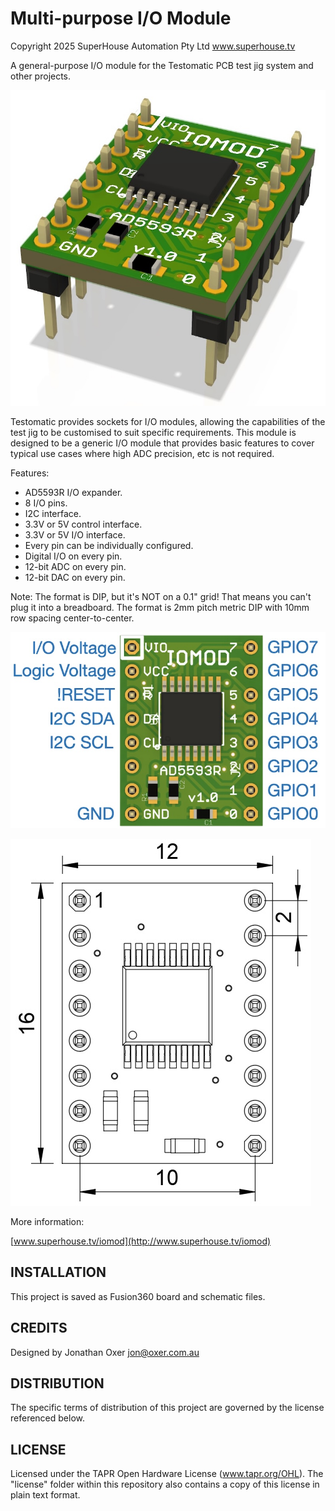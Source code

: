 Multi-purpose I/O Module
========================

Copyright 2025 SuperHouse Automation Pty Ltd  www.superhouse.tv

A general-purpose I/O module for the Testomatic PCB test jig system
and other projects.

![IO Mod](Images/IOMOD-v1_0-oblique.jpeg)

Testomatic provides sockets for I/O modules, allowing the capabilities
of the test jig to be customised to suit specific requirements. This
module is designed to be a generic I/O module that provides basic
features to cover typical use cases where high ADC precision, etc is
not required.

Features:

 * AD5593R I/O expander.
 * 8 I/O pins.
 * I2C interface.
 * 3.3V or 5V control interface.
 * 3.3V or 5V I/O interface.
 * Every pin can be individually configured.
 * Digital I/O on every pin.
 * 12-bit ADC on every pin.
 * 12-bit DAC on every pin.

Note: The format is DIP, but it's NOT on a 0.1" grid! That means you
can't plug it into a breadboard. The format is 2mm pitch metric DIP with
10mm row spacing center-to-center.

![IO Mod Pinout](Images/IOMOD-v1_0-pinout.jpeg)

![IO Mod Dimensions](Images/IOMOD-v1_0-dimensions.jpeg)

More information:

  [www.superhouse.tv/iomod](http://www.superhouse.tv/iomod)

INSTALLATION
------------
This project is saved as Fusion360 board and schematic files.

CREDITS
-------
Designed by Jonathan Oxer jon@oxer.com.au


DISTRIBUTION
------------
The specific terms of distribution of this project are governed by the
license referenced below.


LICENSE
-------
Licensed under the TAPR Open Hardware License (www.tapr.org/OHL).
The "license" folder within this repository also contains a copy of
this license in plain text format.
